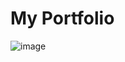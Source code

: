 
# My Portfolio
![image](https://user-images.githubusercontent.com/75024999/174613891-6fa96cec-1cbe-41da-8160-28e95f30c81b.png)
